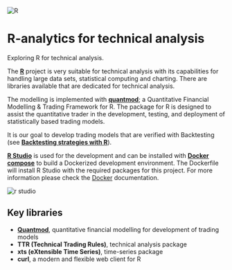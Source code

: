 ![R](https://www.r-project.org/Rlogo.png)

# R-analytics for technical analysis
Exploring R for technical analysis.

The **[R](https://www.r-project.org/)** project is very suitable for technical analysis with its capabilities for handling large data sets, statistical computing and charting. There are libraries available that are dedicated for technical analysis.

The modelling is implemented with   **[quantmod](http://www.quantmod.com/)**; a Quantitative Financial Modelling & Trading Framework for R. The package for R is designed to assist the quantitative trader in the development, testing, and deployment of statistically based trading models.

It is our goal to develop trading models that are verified with Backtesting (see **[Backtesting strategies with R]( https://timtrice.github.io/backtesting-strategies/)**).

**[R Studio](https://www.rstudio.com/)** is used for the  development and can be installed with **[Docker compose](https://docs.docker.com/compose/)** to build a Dockerized development environment. The Dockerfile will install R Studio with the required packages for this project. For more information please check the [Docker](https://docs.docker.com/compose/) documentation.

![r studio](https://www.rstudio.com/wp-content/uploads/2016/09/RStudio-Logo-Blue-Gray-250.png)


## Key libraries
+ **[Quantmod](http://www.quantmod.com/)**, quantitative financial modelling for development of trading models
+ **TTR (Technical Trading Rules)**, technical analysis package
+ **xts (eXtensible Time Series)**, time-series package
+ **curl**, a modern and flexible web client for R
